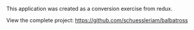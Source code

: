 This application was created as a conversion exercise from redux. 

View the complete project: https://github.com/schuessleriam/balbatross
